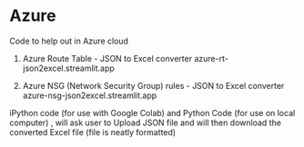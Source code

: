 # Azure
Code to help out in Azure cloud

1. Azure Route Table - JSON to Excel converter
   azure-rt-json2excel.streamlit.app

2. Azure NSG (Network Security Group) rules - JSON to Excel converter
    azure-nsg-json2excel.streamlit.app
   
iPython code (for use with Google Colab) and Python Code (for use on local computer) , will ask user to Upload JSON file and will then download the converted Excel file (file is neatly formatted)
